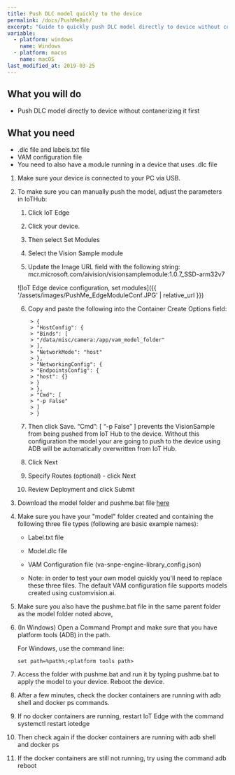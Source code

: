 ```yaml
---
title: Push DLC model quickly to the device
permalink: /docs/PushMeBat/
excerpt: "Guide to quickly push DLC model directly to device without contanerizing it first"
variable:
  - platform: windows
    name: Windows
  - platform: macos
    name: macOS
last_modified_at: 2019-03-25
---
```

## What you will do
* Push DLC model directly to device without contanerizing it first

## What you need
* .dlc file and labels.txt file
* VAM configuration file
* You need to also have a module running in a device that uses .dlc file

1.	Make sure your device is connected to your PC via USB.

2.	To make sure you can manually push the model, adjust the parameters in IoTHub:
    1.	Click IoT Edge
    2.	Click your device.
    
    3.	Then select Set Modules

    4.	Select the Vision Sample module

    5.	Update the Image URL field with the following string: mcr.microsoft.com/aivision/visionsamplemodule:1.0.7_SSD-arm32v7

    ![IoT Edge device configuration, set modules]({{ '/assets/images/PushMe_EdgeModuleConf.JPG' | relative_url }})

    6.	Copy and paste the following into the Container Create Options field: 
    ```
        > {
        > "HostConfig": {
        > "Binds": [
        > "/data/misc/camera:/app/vam_model_folder"
        > ],
        > "NetworkMode": "host"
        > },
        > "NetworkingConfig": {
        > "EndpointsConfig": {
        > "host": {}
        > }
        > },
        > "Cmd": [
        > "-p False"
        > ]
        > }
    ```

    7.	Then click Save. “Cmd”: [ “-p False” ] prevents the VisionSample from being pushed from IoT Hub to the device. Without this configuration the model your are going to push to the device using ADB will be automatically overwritten from IoT Hub.

    8.	Click Next

    9.	Specify Routes (optional) - click Next

    10.	Review Deployment and click Submit
    
3.	Download the model folder and pushme.bat file [here](https://microsoftapc.sharepoint.com/teams/Selfhost-VisionAIDevKit/Shared%20Documents/General/Tools/pushmodeltoCamera.zip)
4.	Make sure you have your "model" folder created and containing the following three file types (following are basic example names):

    * Label.txt file
    * Model.dlc file
    * VAM Configuration file (va-snpe-engine-library_config.json)
    
    * Note: in order to test your own model quickly you'll need to replace these three files. The default VAM configuration file supports models created using customvision.ai. 

5.	Make sure you also have the pushme.bat file in the same parent folder as the model folder noted above,

6.	(In Windows) Open a Command Prompt and make sure that you have platform tools (ADB) in the path.

      For Windows, use the command line:
      ```
      set path=%path%;<platform tools path>
      ```

7.	Access the folder with pushme.bat and run it by typing pushme.bat to apply the model to your device. Reboot the device.

8.	After a few minutes, check the docker containers are running with adb shell and docker ps commands.

9.	If no docker containers are running, restart IoT Edge with the command systemctl restart iotedge

10.	Then check again if the docker containers are running with adb shell and docker ps

11.	If the docker containers are still not running, try using the command adb reboot

